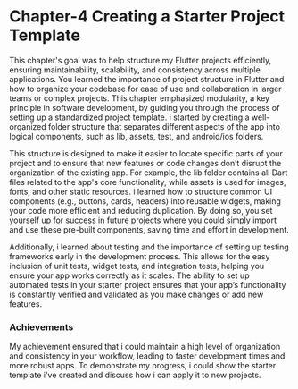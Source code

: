 # Chapter-4 Creating a Starter Project Template
   This chapter's goal was to help structure my Flutter projects efficiently, ensuring maintainability, scalability, and consistency across multiple applications. You learned the importance of project structure in Flutter and how to organize your codebase for ease of use and collaboration in larger teams or complex projects. This chapter emphasized modularity, a key principle in software development, by guiding you through the process of setting up a standardized project template. i started by creating a well-organized folder structure that separates different aspects of the app into logical components, such as lib, assets, test, and android/ios folders. 

   This structure is designed to make it easier to locate specific parts of your project and to ensure that new features or code changes don’t disrupt the organization of the existing app. For example, the lib folder contains all Dart files related to the app's core functionality, while assets is used for images, fonts, and other static resources. i learned how to structure common UI components (e.g., buttons, cards, headers) into reusable widgets, making your code more efficient and reducing duplication. By doing so, you set yourself up for success in future projects where you could simply import and use these pre-built components, saving time and effort in development.

   Additionally, i learned about testing and the importance of setting up testing frameworks early in the development process. This allows for the easy inclusion of unit tests, widget tests, and integration tests, helping you ensure your app works correctly as it scales. The ability to set up automated tests in your starter project ensures that your app’s functionality is constantly verified and validated as you make changes or add new features.

### Achievements
   My achievement ensured that i could maintain a high level of organization and consistency in your workflow, leading to faster development times and more robust apps.
To demonstrate my progress, i could show the starter template i've created and discuss how i can apply it to new projects.

